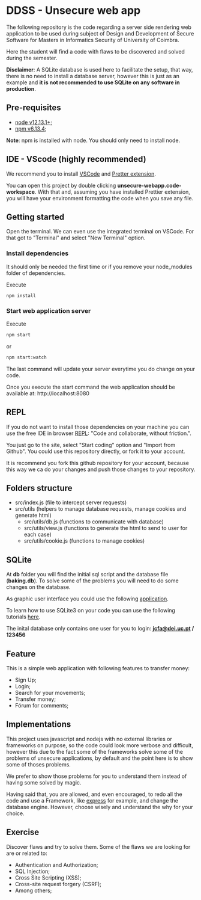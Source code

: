 # DDSS - Unsecure web app

The following repository is the code regarding a server side rendering web application to be used during subject of Design and Development of Secure Software for Masters in Informatics Security of University of Coimbra.

Here the student will find a code with flaws to be discovered and solved during the semester.

**Disclaimer**:
A SQLite database is used here to facilitate the setup, that way, there is no need to install a database server, however this is just as an example and **it is not recommended to use SQLite on any software in production**.

## Pre-requisites

- [node v12.13.1+](https://nodejs.org/);
- [npm v6.13.4](https://www.npmjs.com/);

**Note**: npm is installed with node. You should only need to install node.

## IDE - VScode (highly recommended)

We recommend you to install [VSCode](https://code.visualstudio.com/) and [Pretter extension](https://marketplace.visualstudio.com/items?itemName=esbenp.prettier-vscode).

You can open this project by double clicking **unsecure-webapp.code-workspace**. With that and, assuming you have installed Prettier extension, you will have your environment formatting the code when you save any file.

## Getting started

Open the terminal. We can even use the integrated terminal on VSCode. For that got to "Terminal" and select "New Terminal" option.

### Install dependencies

It should only be needed the first time or if you remove your node_modules folder of dependencies.

Execute

```
npm install
```

### Start web application server

Execute

```sh
npm start
```

or

```sh
npm start:watch
```

The last command will update your server everytime you do change on your code.

Once you execute the start command the web application should be available at:
http://localhost:8080

## REPL

If you do not want to install those dependencies on your machine you can use the free IDE in browser [REPL](https://repl.it/): "Code and collaborate, without friction.".

You just go to the site, select "Start coding" option and "Import from Github". You could use this repository directly, or fork it to your account.

It is recommend you fork this github repository for your account, because this way we ca do your changes and push those changes to your repository.

## Folders structure

- src/index.js (file to intercept server requests)
- src/utils (helpers to manage database requests, manage cookies and generate html)
  - src/utils/db.js (functions to communicate with database)
  - src/utils/view.js (functions to generate the html to send to user for each case)
  - src/utils/cookie.js (functions to manage cookies)

## SQLite

At **db** folder you will find the initial sql script and the database file (**baking.db**). To solve some of the problems you will need to do some changes on the database.

As graphic user interface you could use the following [application](https://github.com/sqlitebrowser/sqlitebrowser).

To learn how to use SQLite3 on your code you can use the following tutorials [here](https://www.sqlitetutorial.net/sqlite-nodejs).

The inital database only contains one user for you to login:
**jcfa@dei.uc.pt / 123456**

## Feature

This is a simple web application with following features to transfer money:

- Sign Up;
- Login;
- Search for your movements;
- Transfer money;
- Fórum for comments;

## Implementations

This project uses javascript and nodejs with no external libraries or frameworks on purpose, so the code could look more verbose and difficult, however this due to the fact some of the frameworks solve some of the problems of unsecure applications, by default and the point here is to show some of thoses problems.

We prefer to show those problems for you to understand them instead of having some solved by magic.

Having said that, you are allowed, and even encouraged, to redo all the code and use a Framework, like [express](https://expressjs.com/) for example, and change the database engine. However, choose wisely and understand the why for your choice.

## Exercise

Discover flaws and try to solve them. Some of the flaws we are looking for are or related to:

- Authentication and Authorization;
- SQL Injection;
- Cross Site Scripting (XSS);
- Cross-site request forgery (CSRF);
- Among others;
